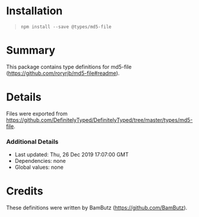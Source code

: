 # Installation
> `npm install --save @types/md5-file`

# Summary
This package contains type definitions for md5-file (https://github.com/roryrjb/md5-file#readme).

# Details
Files were exported from https://github.com/DefinitelyTyped/DefinitelyTyped/tree/master/types/md5-file.

### Additional Details
 * Last updated: Thu, 26 Dec 2019 17:07:00 GMT
 * Dependencies: none
 * Global values: none

# Credits
These definitions were written by BamButz (https://github.com/BamButz).
